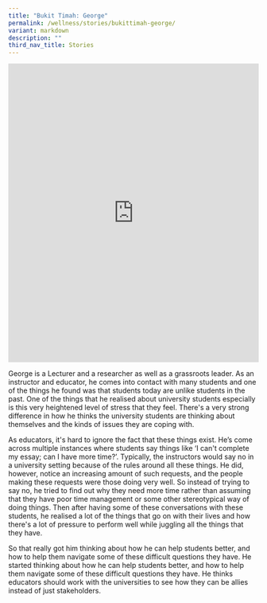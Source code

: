 ```yaml
---
title: "Bukit Timah: George"
permalink: /wellness/stories/bukittimah-george/
variant: markdown
description: ""
third_nav_title: Stories
---
```

<iframe allowfullscreen="" allow="accelerometer; autoplay; clipboard-write; encrypted-media; gyroscope; picture-in-picture; web-share" frameborder="0" title="YouTube video player" src="https://www.youtube.com/embed/Nzi_EkmNIJM?si=PmvfcWGUcELzryB-" height="600" width="100%"></iframe>

George is a Lecturer and a researcher as well as a grassroots leader. As an instructor and educator, he comes into contact with many students and one of the things he found was that students today are unlike students in the past. One of the things that he realised about university students especially is this very heightened level of stress that they feel. There's a very strong difference in how he thinks the university students are thinking about themselves and the kinds of issues they are coping with.

As educators, it's hard to ignore the fact that these things exist. He’s come across multiple instances where students say things like ‘I can't complete my essay; can I have more time?’. Typically, the instructors would say no in a university setting because of the rules around all these things. He did, however, notice an increasing amount of such requests, and the people making these requests were those doing very well. So instead of trying to say no, he tried to find out why they need more time rather than assuming that they have poor time management or some other stereotypical way of doing things. Then after having some of these conversations with these students, he realised a lot of the things that go on with their lives and how there's a lot of pressure to perform well while juggling all the things that they have.

So that really got him thinking about how he can help students better, and how to help them navigate some of these difficult questions they have. He started thinking about how he can help students better, and how to help them navigate some of these difficult questions they have. He thinks educators should work with the universities to see how they can be allies instead of just stakeholders.